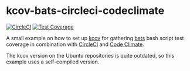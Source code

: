 # kcov-bats-circleci-codeclimate

[![CircleCI](https://circleci.com/gh/particleflux/kcov-bats-circleci-codeclimate.svg?style=shield)](https://circleci.com/gh/particleflux/kcov-bats-circleci-codeclimate)
[![Test Coverage](https://api.codeclimate.com/v1/badges/da9822206885bc00d817/test_coverage)](https://codeclimate.com/github/particleflux/kcov-bats-circleci-codeclimate/test_coverage)

A small example on how to set up [kcov] for gathering [bats] bash script test
coverage in combination with [CircleCI] and [Code Climate]. 


The kcov version on the Ubuntu repositories is quite outdated, so this example
uses a self-compiled version.

[CircleCI]: https://circleci.com
[Code Climate]: https://codeclimate.com/
[kcov]: https://github.com/SimonKagstrom/kcov/
[bats]: https://github.com/bats-core/bats-core
